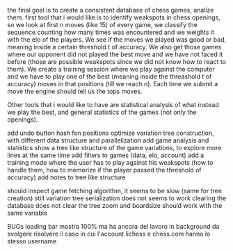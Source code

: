 the final goal is to create a consistent database of chess games, analize them. 
first tool that i would like is to identify weakspots in chess openings, so we look at first n moves (like 15) of every game, we classify the sequence counting how many times was encountered and we weights it with the elo of the players.
We see if the moves we played was good or bad, meaning inside a certain threshold t of accuracy.
We also get those games where our opponent did not played the best move and we have not faced it before (those are possible weakspots since we did not know how to react to them).
We create a training session where we play against the computer and we have to play one of the best (meaning inside the threashold t of accuracy) moves in that positions (till we reach n). 
Each time we submit a move the engine should tell us the tops moves.

Other tools that i would like to have are statistical analysis of what instead we play the best, and general statistics of the games (not only the openings).

add undo button
hash fen positions
optimize variation tree construction, with different data structure and parallelization
add game analysis and statistics
show a tree like structure of the game variations, to explore more lines at the same time
add filters to games (data, elo, account)
add a training mode where the user has to play against his weakspots (how to handle them, how to memorize if the player passed the threshold of accuracy)
add notes to tree like structure

should inspect game fetching algorithm, it seems to be slow (same for tree creation)
still variation tree serialization does not seems to work
clearing the database does not clear the tree
zoom and boardsize should work with the same variable

BUGs
loading bar mostra 100% ma ha ancora del lavoro in background da svolgere
risolvere il caso in cui l'account lichess e chess.com hanno lo stesso username